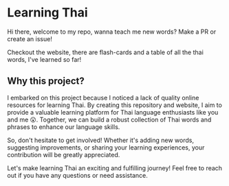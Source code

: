 # Learning Thai

Hi there, welcome to my repo, wanna teach me new words? Make a PR or create an issue!

Checkout the website, there are flash-cards and a table of all the thai words, I've learned so far!

## Why this project?

I embarked on this project because I noticed a lack of quality online resources for learning Thai. By creating this repository and website, I aim to provide a valuable learning platform for Thai language enthusiasts like you and me 😮. Together, we can build a robust collection of Thai words and phrases to enhance our language skills.

So, don't hesitate to get involved! Whether it's adding new words, suggesting improvements, or sharing your learning experiences, your contribution will be greatly appreciated.

Let's make learning Thai an exciting and fulfilling journey! Feel free to reach out if you have any questions or need assistance.
